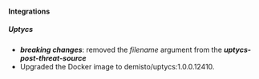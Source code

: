 
#### Integrations
##### Uptycs
- ***breaking changes***: removed the *filename* argument from the ***uptycs-post-threat-source***
- Upgraded the Docker image to demisto/uptycs:1.0.0.12410.